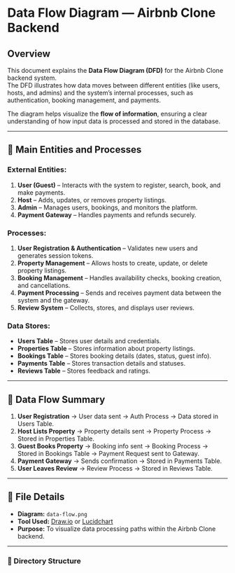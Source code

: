 # Data Flow Diagram — Airbnb Clone Backend

## Overview
This document explains the **Data Flow Diagram (DFD)** for the Airbnb Clone backend system.  
The DFD illustrates how data moves between different entities (like users, hosts, and admins) and the system’s internal processes, such as authentication, booking management, and payments.

The diagram helps visualize the **flow of information**, ensuring a clear understanding of how input data is processed and stored in the database.

---

## 🧩 Main Entities and Processes

### External Entities:
1. **User (Guest)** – Interacts with the system to register, search, book, and make payments.  
2. **Host** – Adds, updates, or removes property listings.  
3. **Admin** – Manages users, bookings, and monitors the platform.  
4. **Payment Gateway** – Handles payments and refunds securely.

### Processes:
1. **User Registration & Authentication** – Validates new users and generates session tokens.  
2. **Property Management** – Allows hosts to create, update, or delete property listings.  
3. **Booking Management** – Handles availability checks, booking creation, and cancellations.  
4. **Payment Processing** – Sends and receives payment data between the system and the gateway.  
5. **Review System** – Collects, stores, and displays user reviews.

### Data Stores:
- **Users Table** – Stores user details and credentials.  
- **Properties Table** – Stores information about property listings.  
- **Bookings Table** – Stores booking details (dates, status, guest info).  
- **Payments Table** – Stores transaction details and statuses.  
- **Reviews Table** – Stores feedback and ratings.

---

## 🔄 Data Flow Summary
1. **User Registration** → User data sent → Auth Process → Data stored in Users Table.  
2. **Host Lists Property** → Property details sent → Property Process → Stored in Properties Table.  
3. **Guest Books Property** → Booking info sent → Booking Process → Stored in Bookings Table → Payment Request sent to Gateway.  
4. **Payment Gateway** → Sends confirmation → Stored in Payments Table.  
5. **User Leaves Review** → Review Process → Stored in Reviews Table.  

---

## 📁 File Details
- **Diagram:** `data-flow.png`
- **Tool Used:** [Draw.io](https://draw.io) or [Lucidchart](https://lucid.app)
- **Purpose:** To visualize data processing paths within the Airbnb Clone backend.

---

### 📄 Directory Structure
